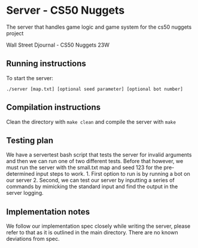 # Server - CS50 Nuggets
The server that handles game logic and game system for the cs50 nuggets project

Wall Street Djournal - CS50 Nuggets 23W

## Running instructions
To start the server:
 ```
./server [map.txt] [optional seed parameter] [optional bot number]
```

## Compilation instructions
Clean the directory with `make clean` and compile the server with `make	`

## Testing plan 

We have a servertest bash script that tests the server for invalid arguments and then we can run one of two different tests.
Before that however, we must run the server with the small.txt map and seed 123 for the pre-determined input steps to work.
    1. First option to run is by running a bot on our server
    2. Second, we can test our server by inputting a series of commands by mimicking the standard input and find the output in the server logging.

## Implementation notes
We follow our implementation spec closely while writing the server, please refer to that as it is outlined in the main directory.
There are no known deviations from spec.

